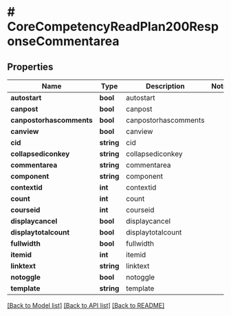 # # CoreCompetencyReadPlan200ResponseCommentarea

## Properties

Name | Type | Description | Notes
------------ | ------------- | ------------- | -------------
**autostart** | **bool** | autostart |
**canpost** | **bool** | canpost |
**canpostorhascomments** | **bool** | canpostorhascomments |
**canview** | **bool** | canview |
**cid** | **string** | cid |
**collapsediconkey** | **string** | collapsediconkey |
**commentarea** | **string** | commentarea |
**component** | **string** | component |
**contextid** | **int** | contextid |
**count** | **int** | count |
**courseid** | **int** | courseid |
**displaycancel** | **bool** | displaycancel |
**displaytotalcount** | **bool** | displaytotalcount |
**fullwidth** | **bool** | fullwidth |
**itemid** | **int** | itemid |
**linktext** | **string** | linktext |
**notoggle** | **bool** | notoggle |
**template** | **string** | template |

[[Back to Model list]](../../README.md#models) [[Back to API list]](../../README.md#endpoints) [[Back to README]](../../README.md)
